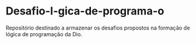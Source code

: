 # Desafio-l-gica-de-programa-o
Repositório destinado a armazenar os desafios propostos na formação de lógica de programação da Dio.
